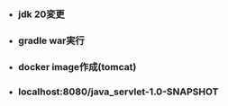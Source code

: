 - ### jdk 20変更
- ### gradle war実行
- ### docker image作成(tomcat)
- ### localhost:8080/java_servlet-1.0-SNAPSHOT
